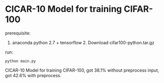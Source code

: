 # CICAR-10 Model for training CIFAR-100

prerequisite: 

1. anaconda python 2.7 + tensorflow   2. Download cifar100-python.tar.gz

run: 

```shell
python main.py
```

CICAR-10 Model for training CIFAR-100, got 38.1% without preprocess input, got 42.6% with preprocess. 
